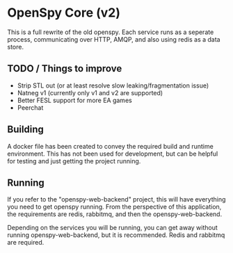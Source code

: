 # OpenSpy Core (v2)

This is a full rewrite of the old openspy. Each service runs as a seperate process, communicating over HTTP, AMQP, and also using redis as a data store.

## TODO / Things to improve
* Strip STL out (or at least resolve slow leaking/fragmentation issue)
* Natneg v1 (currently only v1 and v2 are supported)
* Better FESL support for more EA games
* Peerchat


## Building
A docker file has been created to convey the required build and runtime environment. This has not been used for development, but can be helpful for testing and just getting the project running.

## Running
If you refer to the "openspy-web-backend" project, this will have everything you need to get openspy running.
From the perspective of this application, the requirements are redis, rabbitmq, and then the openspy-web-backend.

Depending on the services you will be running, you can get away without running openspy-web-backend, but it is recommended. Redis and rabbitmq are required.